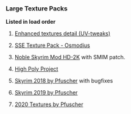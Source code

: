### Large Texture Packs ###

**Listed in load order**

1. [Enhanced textures detail (UV-tweaks)](https://www.nexusmods.com/skyrimspecialedition/mods/992)

2. [SSE Texture Pack - Osmodius](https://www.nexusmods.com/skyrimspecialedition/mods/1782)

3. [Noble Skyrim Mod HD-2K](https://www.nexusmods.com/skyrimspecialedition/mods/21423)
   with SMIM patch.

4. [High Poly Project](https://www.nexusmods.com/skyrimspecialedition/mods/12029)

5. [Skyrim 2018 by Pfuscher](https://www.nexusmods.com/skyrimspecialedition/mods/20146)
   with bugfixes

6. [Skyrim 2019 by Pfuscher](https://www.nexusmods.com/skyrimspecialedition/mods/23283)

7. [2020 Textures by Pfuscher](https://www.nexusmods.com/skyrimspecialedition/mods/2347)
